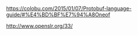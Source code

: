 https://colobu.com/2015/01/07/Protobuf-language-guide/#%E4%BD%BF%E7%94%A8Oneof

http://www.openslr.org/33/
